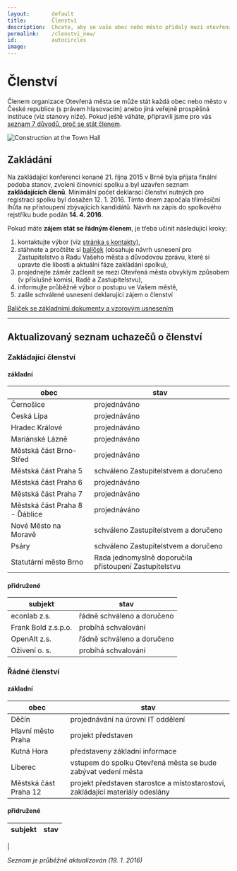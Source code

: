 ```yaml
---
layout:       default
title:        Členství
description:  Chcete, aby se vaše obec nebo město přidaly mezi otevřená města?
permalink:    /clenstvi_new/
id:           autocircles
image:
---
```


# Členství
Členem organizace Otevřená města se může stát každá obec nebo město v České republice (s právem hlasovacím) anebo jiná veřejně prospěšná instituce (viz stanovy níže). Pokud ještě váháte, připravili jsme pro vás [seznam 7 důvodů, proč se stát členem](/clenstvi/motivace/).


![Construction at the Town Hall](/media/thumbnails/construction.jpg)

## Zakládání

Na zakládající konferenci konané 21. října 2015 v Brně byla přijata finální podoba stanov, zvoleni činovníci spolku a byl uzavřen seznam **zakládajících členů**. Minimální počet deklarací členství nutných pro registraci spolku byl dosažen 12. 1. 2016. Tímto dnem započala tříměsíční lhůta na přistoupení zbývajících kandidátů. Návrh na zápis do spolkového rejstříku bude podán **14. 4. 2016**.

Pokud máte **zájem stát se řádným členem**, je třeba učinit následující kroky:

1. kontaktujte výbor (viz [stránka s kontakty](/kontakty/)),
2. stáhnete a pročtěte si [balíček](/balicek/) (obsahuje návrh usnesení pro Zastupitelstvo a Radu Vašeho města a důvodovou zprávu, které si upravte dle libosti a aktuální fáze zakládání spolku),
3. projednejte záměr začlenit se mezi Otevřená města obvyklým způsobem (v příslušné komisi, Radě a Zastupitelstvu),
4. informujte průběžně výbor o postupu ve Vašem městě,
5. zašle schválené usnesení deklarující zájem o členství

<a href="/balicek/" class="button expand success">Balíček se základními dokumenty a vzorovým usnesením</a>

----

## Aktualizovaný seznam uchazečů o členství

### Zakládající členství

#### základní

obec | stav
--- | ---
Černošice | projednáváno
Česká Lípa | projednáváno
Hradec Králové | projednáváno
Mariánské Lázně | projednáváno
Městská část Brno-Střed | projednáváno
Městská část Praha 5 | schváleno Zastupitelstvem a doručeno
Městská část Praha 6 | projednáváno
Městská část Praha 7 | projednáváno
Městská část Praha 8 - Ďáblice | projednáváno
Nové Město na Moravě | schváleno Zastupitelstvem a doručeno
Psáry | schváleno Zastupitelstvem a doručeno
Statutární město Brno | Rada jednomyslně doporučila přistoupení Zastupitelstvu

#### přidružené

subjekt | stav
--- | ---
econlab z.s. | řádně schváleno a doručeno
Frank Bold z.s.p.o. | probíhá schvalování
OpenAlt z.s. | řádně schváleno a doručeno
Oživení o. s. | probíhá schvalování

### Řádné členství

#### základní

obec | stav
--- | ---
Děčín | projednávání na úrovni IT oddělení
Hlavní město Praha | projekt představen
Kutná Hora | představeny základní informace
Liberec | vstupem do spolku Otevřená města se bude zabývat vedení města
Městská část Praha 12 | projekt představen starostce a místostarostovi, zakládající materiály odeslány

#### přidružené

subjekt | stav
--- | ---
 | 

*Seznam je průběžně aktualizován (19. 1. 2016)*
